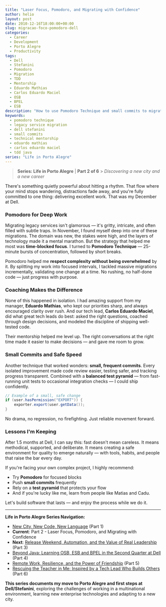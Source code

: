 ```yaml
---
title: "Laser Focus, Pomodoro, and Migrating with Confidence"
author: helio
layout: post
date: 2010-12-16T18:00:00+00:00
slug: migracao-foco-pomodoro-dell
categories:
  - Career
  - Development
  - Porto Alegre
  - Productivity
tags:
  - Dell
  - Stefanini
  - Pomodoro
  - Migration
  - TDD
  - Mentorship
  - Eduardo Mathias
  - Carlos Eduardo Maciel
  - OSB
  - BPEL
  - ESB
description: "How to use Pomodoro Technique and small commits to migrate legacy services with confidence at Dell, with technical mentorship support."
keywords:
  - pomodoro technique
  - legacy service migration
  - dell stefanini
  - small commits
  - technical mentorship
  - eduardo mathias
  - carlos eduardo maciel
  - tdd java
series: "Life in Porto Alegre"
---
```


> **Series: Life in Porto Alegre** | **Part 2 of 6** > _Discovering a new city and a new career_

There's something quietly powerful about hitting a rhythm. That flow where your mind stops wandering, distractions fade away, and you're fully committed to one thing: delivering excellent work. That was my December at Dell.

### Pomodoro for Deep Work

Migrating legacy services isn't glamorous — it's gritty, intricate, and often filled with subtle traps. In November, I found myself deep into one of these migrations. The domain was new, the stakes were high, and the layers of technology made it a mental marathon. But the strategy that helped me most was **time-blocked focus**. I turned to **Pomodoro Technique** — 25-minute bursts of concentration, followed by short breaks.

Pomodoro helped me **respect complexity without being overwhelmed** by it. By splitting my work into focused intervals, I tackled massive migrations incrementally, validating one change at a time. No rushing, no half-done code — just progress with purpose.

### Coaching Makes the Difference

None of this happened in isolation. I had amazing support from my manager, **Eduardo Mathias**, who kept our priorities sharp, and always encouraged clarity over rush. And our tech lead, **Carlos Eduardo Maciel**, did what great tech leads do best: asked the right questions, coached through design decisions, and modeled the discipline of shipping well-tested code.

Their mentorship helped me level up. The right conversations at the right time made it easier to make decisions — and gave me room to grow.

### Small Commits and Safe Speed

Another technique that worked wonders: **small, frequent commits**. Every isolated improvement made code review easier, testing safer, and tracking progress transparent. Combined with a **balanced test pyramid** — from fast-running unit tests to occasional integration checks — I could ship confidently.

```java
// Example of a small, safe change
if (user.hasPermission("EXPORT")) {
    exporter.export(user.getData());
}
```

No drama, no regression, no firefighting. Just reliable movement forward.

### Lessons I'm Keeping

After 1.5 months at Dell, I can say this: fast doesn't mean careless. It means methodical, supported, and deliberate. It means creating a safe environment for quality to emerge naturally — with tools, habits, and people that raise the bar every day.

If you're facing your own complex project, I highly recommend:

- Try **Pomodoro** for focused blocks
- Push **small commits** frequently
- Rely on a **test pyramid** that protects your flow
- And if you're lucky like me, learn from people like Matias and Cadu.

Let's build software that lasts — and enjoy the process while we do it.

---

**Life in Porto Alegre Series Navigation:**

- [New City, New Code, New Language](../2010-11-15-primeira-semana-dell-porto-alegre/) (Part 1)
- **Current**: Part 2 - Laser Focus, Pomodoro, and Migrating with Confidence
- **Next**: [Release Weekend, Automation, and the Value of Real Leadership](../2011-01-30-final-de-semana-de-release-dell/) (Part 3)
- [Beyond Java: Learning OSB, ESB and BPEL in the Second Quarter at Dell](../2011-04-25-aprendizado-osb-esb-bpel-dell/) (Part 4)
- [Remote Work, Resilience, and the Power of Friendship](../2011-10-15-trabalho-remoto-resiliencia-e-amizade/) (Part 5)
- [Rescuing the Teacher in Me: Inspired by a Tech Lead Who Builds Others](../2011-12-20-resgatando-o-educador-em-mim/) (Part 6)

**This series documents my move to Porto Alegre and first steps at Dell/Stefanini**, exploring the challenges of working in a multinational environment, learning new enterprise technologies and adapting to a new city.

